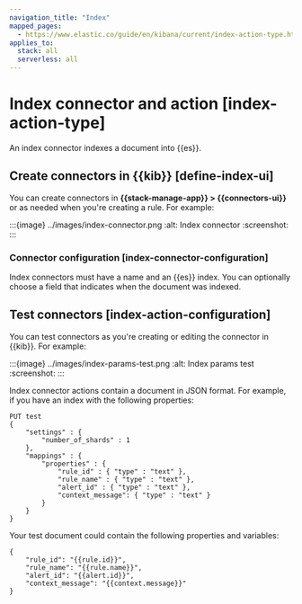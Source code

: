```yaml
---
navigation_title: "Index"
mapped_pages:
  - https://www.elastic.co/guide/en/kibana/current/index-action-type.html
applies_to:
  stack: all
  serverless: all
---
```


# Index connector and action [index-action-type]

An index connector indexes a document into {{es}}.

## Create connectors in {{kib}} [define-index-ui]

You can create connectors in **{{stack-manage-app}} > {{connectors-ui}}** or as needed when you're creating a rule. For example:

:::{image} ../images/index-connector.png
:alt: Index connector
:screenshot:
:::

### Connector configuration [index-connector-configuration]

Index connectors must have a name and an {{es}} index.
You can optionally choose a field that indicates when the document was indexed.

## Test connectors [index-action-configuration]

You can test connectors as you're creating or editing the connector in {{kib}}.
For example:

:::{image} ../images/index-params-test.png
:alt: Index params test
:screenshot:
:::

Index connector actions contain a document in JSON format. For example, if you have an index with the following properties:

```text
PUT test
{
    "settings" : {
        "number_of_shards" : 1
    },
    "mappings" : {
        "properties" : {
            "rule_id" : { "type" : "text" },
            "rule_name" : { "type" : "text" },
            "alert_id" : { "type" : "text" },
            "context_message": { "type" : "text" }
        }
    }
}
```

Your test document could contain the following properties and variables:

```text
{
    "rule_id": "{{rule.id}}",
    "rule_name": "{{rule.name}}",
    "alert_id": "{{alert.id}}",
    "context_message": "{{context.message}}"
}
```
